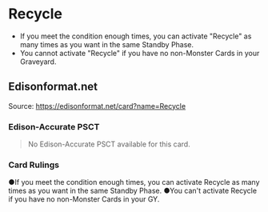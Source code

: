# Recycle

*   If you meet the condition enough times, you can activate "Recycle" as many times as you want in the same Standby Phase.
*   You cannot activate "Recycle" if you have no non-Monster Cards in your Graveyard.

## Edisonformat.net

Source: https://edisonformat.net/card?name=Recycle

### Edison-Accurate PSCT

> No Edison-Accurate PSCT available for this card.

### Card Rulings

●If you meet the condition enough times, you can activate Recycle as many times as you want in the same Standby Phase.
●You can't activate Recycle if you have no non-Monster Cards in your GY.
            